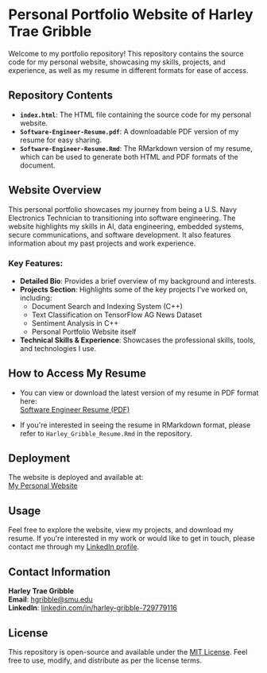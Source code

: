 # Personal Portfolio Website of Harley Trae Gribble

Welcome to my portfolio repository! This repository contains the source code for my personal website, showcasing my skills, projects, and experience, as well as my resume in different formats for ease of access.

## Repository Contents

- **`index.html`**: The HTML file containing the source code for my personal website.
- **`Software-Engineer-Resume.pdf`**: A downloadable PDF version of my resume for easy sharing.
- **`Software-Engineer-Resume.Rmd`**: The RMarkdown version of my resume, which can be used to generate both HTML and PDF formats of the document.

## Website Overview

This personal portfolio showcases my journey from being a U.S. Navy Electronics Technician to transitioning into software engineering. The website highlights my skills in AI, data engineering, embedded systems, secure communications, and software development. It also features information about my past projects and work experience.

### Key Features:
- **Detailed Bio**: Provides a brief overview of my background and interests.
- **Projects Section**: Highlights some of the key projects I've worked on, including:
  - Document Search and Indexing System (C++)
  - Text Classification on TensorFlow AG News Dataset
  - Sentiment Analysis in C++
  - Personal Portfolio Website itself
- **Technical Skills & Experience**: Showcases the professional skills, tools, and technologies I use.

## How to Access My Resume

- You can view or download the latest version of my resume in PDF format here:  
  [Software Engineer Resume (PDF)](https://github.com/b1akp1astik/portfolio-website/raw/main/Software-Engineer-Resume.pdf)

- If you're interested in seeing the resume in RMarkdown format, please refer to `Harley_Gribble_Resume.Rmd` in the repository.

## Deployment

The website is deployed and available at:  
[My Personal Website](https://s2.smu.edu/~hgribble/)

## Usage

Feel free to explore the website, view my projects, and download my resume. If you're interested in my work or would like to get in touch, please contact me through my [LinkedIn profile](https://www.linkedin.com/in/harley-gribble-729779116/).

## Contact Information

**Harley Trae Gribble**  
**Email**: [hgribble@smu.edu](mailto:hgribble@smu.edu)  
**LinkedIn**: [linkedin.com/in/harley-gribble-729779116](https://www.linkedin.com/in/harley-gribble-729779116)

## License

This repository is open-source and available under the [MIT License](LICENSE). Feel free to use, modify, and distribute as per the license terms.
